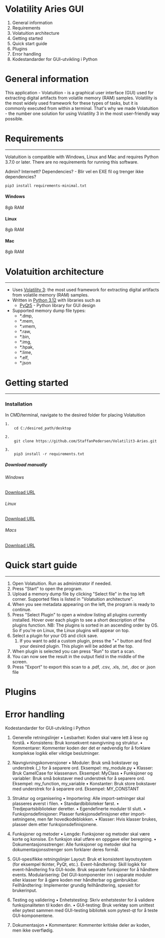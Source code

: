 # Volatility Aries GUI


1. General information
2. Requirements
3. Volatuition architecture
4. Getting started
5. Quick start guide
6. Plugins
7. Error handling
8. Kodestandarder for GUI-utvikling i Python

# General information

This application - Volatuition - is a graphical user interface (GUI) used for extracting digital artifacts from volatile memory (RAM) samples. Volatility is the most widely used framework for these types of tasks, but it is commonly executed from within a terminal. 
That's why we made Volatuition - the number one solution for using Volatility 3 in the most user-friendly way possible. 

# Requirements
---

Volatuition is compatible with Windows, Linux and Mac and requires Python 3.7.0 or later.
There are no requirements for running this software.

Admin?
Internett?
Dependencies? - Blir vel en EXE fil og trenger ikke dependencies?

```
pip3 install requirements-minimal.txt
```

#### Windows
8gb RAM
#### Linux
8gb RAM
#### Mac
8gb RAM

# Volatuition architecture
---

* Uses <a href="https://github.com/volatilityfoundation/volatility3">Volatility 3</a>: the most used framework for extracting digital artifacts from volatile memory (RAM) samples.
* Written in <a href="https://github.com/volatilityfoundation/volatility3">Python 3.12</a> with libraries such as
	* <a href="https://github.com/volatilityfoundation/volatility3">PyQt5</a> - Python library for GUI design
* Supported memory dump file types:
	* *.dmp,
	* *.mem,
	* *.vmem,
	* *.raw,
	* *.bin,
	* *.img,
	* *.hpak,
	* *.lime, 
	* *.elf,
	* *.json

# Getting started
---
### Installation

In CMD/terminal, navigate to the desired folder for placing Volatuition
```
1. 
	cd C:/desired_path/desktop

2.
	git clone https://github.com/StaffanPedersen/Volatilit3-Aries.git

3.
	pip3 install -r requirements.txt
```

##### Download manually

###### Windows
<a href="google.com">Download URL</a>

###### Linux
<a href="google.com">Download URL</a>

###### Macs
<a href="google.com">Download URL</a>


# Quick start guide
---

1. Open Volatuition. Run as administrator if needed.
2. Press "Start" to open the program.
3. Upload a memory dump file by clicking "Select file" in the top left corner. Supported files is listed in "Volatuition architecture".
4. When you see metadata appearing on the left, the program is ready to continue.
5. Press "Select Plugin" to open a window listing all plugins currently installed. Hover over each plugin to see a short description of the plugins function. NB: The plugins is sorted in an ascending order by OS. So if you're on Linux, the Linux plugins will appear on top.
6. Select a plugin for your OS and click save. 
	1. If you want to add a custom plugin, press the "+" button and find your desired plugin. This plugin will be added at the top.
7. When plugin is selected you can press "Run" to start a scan.
8. You can now see the result in the output field in the middle of the screen.
9. Press "Export" to export this scan to a .pdf, .csv, .xls, .txt, .doc or .json file


# Plugins



# Error handling





Kodestandarder for GUI-utvikling i Python
1. Generelle retningslinjer
•	Lesbarhet: Koden skal være lett å lese og forstå.
•	Konsistens: Bruk konsekvent navngivning og struktur.
•	Kommentarer: Kommenter koden der det er nødvendig for å forklare komplekse logikk eller viktige beslutninger.
2. Navngivningskonvensjoner
•	Moduler: Bruk små bokstaver og understrek (_) for å separere ord. Eksempel: my_module.py
•	Klasser: Bruk CamelCase for klassenavn. Eksempel: MyClass
•	Funksjoner og variabler: Bruk små bokstaver med understrek for å separere ord. Eksempel: my_function, my_variable
•	Konstanter: Bruk store bokstaver med understrek for å separere ord. Eksempel: MY_CONSTANT
3. Struktur og organisering
•	Importering: Alle import-setninger skal plasseres øverst i filen.
•	Standardbiblioteker først.
•	Tredjepartsbiblioteker deretter.
•	Egendefinerte moduler til slutt.
•	Funksjonsdefinisjoner: Plasser funksjonsdefinisjoner etter import-setningene, men før hovedkodeblokken.
•	Klasser: Hvis klasser brukes, plasser dem etter funksjonsdefinisjonene.
4. Funksjoner og metoder
•	Lengde: Funksjoner og metoder skal være korte og konsise. En funksjon skal utføre en oppgave eller beregning.
•	Dokumentasjonsstrenger: Alle funksjoner og metoder skal ha dokumentasjonsstrenger som forklarer deres formål.
5. GUI-spesifikke retningslinjer
Layout: Bruk et konsistent layoutsystem (for eksempel tkinter, PyQt, etc.).
Event-håndtering: Skill logikk for event-håndtering fra GUI-kode. Bruk separate funksjoner for å håndtere events.
Modularisering: Del GUI-komponenter inn i separate moduler eller klasser for å gjøre koden mer håndterbar og gjenbrukbar.
Feilhåndtering: Implementer grundig feilhåndtering, spesielt for brukerinput.

7. Testing og validering
•	Enhetstesting: Skriv enhetstester for å validere funksjonaliteten til koden din.
•	GUI-testing: Bruk verktøy som unittest eller pytest sammen med GUI-testing bibliotek som pytest-qt for å teste GUI-komponentene.
8. Dokumentasjon
•	Kommentarer: Kommenter kritiske deler av koden, men ikke overflødig.
